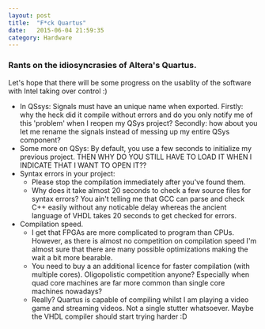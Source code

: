 ```yaml
---
layout: post
title:  "F*ck Quartus"
date:   2015-06-04 21:59:35
category: Hardware
---
```


### Rants on the idiosyncrasies of Altera's Quartus.
Let's hope that there will be some progress on the usablity of the software with Intel taking over control :)

* In QSsys: Signals must have an unique name when exported. Firstly: why the heck did it compile without errors and do you only notify me of this 'problem' when I reopen my QSys project? Secondly: how about you let me rename the signals instead of messing up my entire QSys component?
* Some more on QSys: By default, you use a few seconds to initialize my previous project. THEN WHY DO YOU STILL HAVE TO LOAD IT WHEN I INDICATE THAT I WANT TO OPEN IT??
* Syntax errors in your project:
  * Please stop the compilation immediately after you've found them.
  * Why does it take almost 20 seconds to check a few source files for syntax errors? You ain't telling me that GCC can parse and check C++ easily without any noticable delay whereas the ancient language of VHDL takes 20 seconds to get checked for errors.
* Compilation speed. 
  * I get that FPGAs are more complicated to program than CPUs. However, as there is almost no competition on compilation speed I'm almost sure that there are many possible optimizations making the wait a bit more bearable. 
  * You need to buy a an additional licence for faster compilation (with multiple cores). Oligopolistic competition anyone? Especially when quad core machines are far more common than single core machines nowadays?
  * Really?  Quartus is capable of compiling whilst I am playing a video game and streaming videos. Not a single stutter whatsoever. Maybe the VHDL compiler should start trying harder :D 

